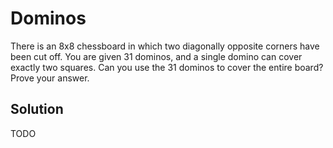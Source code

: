 # Dominos

There is an 8x8 chessboard in which two diagonally opposite corners have been cut off.
You are given 31 dominos, and a single domino can cover exactly two squares. Can you
use the 31 dominos to cover the entire board? Prove your answer.


## Solution

TODO
